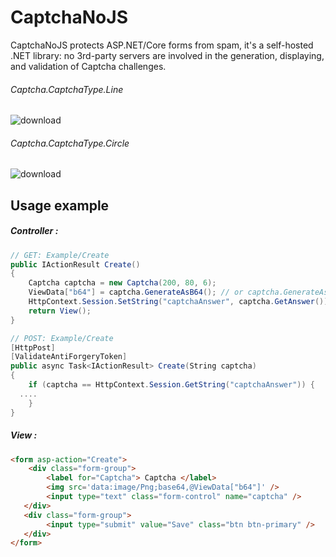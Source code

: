 
# CaptchaNoJS
CaptchaNoJS protects ASP.NET/Core forms from spam, it's a self-hosted .NET library: no 3rd-party servers are involved in the generation, displaying, and validation of Captcha challenges.

###### Captcha.CaptchaType.Line
![download](https://user-images.githubusercontent.com/6315083/176263707-49d10af1-4a97-4b97-a538-093cbee75188.png)
###### Captcha.CaptchaType.Circle
![download](https://user-images.githubusercontent.com/6315083/176263165-2ec4e4ee-11b4-4471-be68-81c72a4e04dd.png)

## Usage example

##### Controller :
```csharp
// GET: Example/Create
public IActionResult Create()
{
    Captcha captcha = new Captcha(200, 80, 6);
    ViewData["b64"] = captcha.GenerateAsB64(); // or captcha.GenerateAsB64(Captcha.CaptchaType.Circle);
    HttpContext.Session.SetString("captchaAnswer", captcha.GetAnswer());
    return View();
}
```

```csharp
// POST: Example/Create
[HttpPost]
[ValidateAntiForgeryToken]
public async Task<IActionResult> Create(String captcha)
{
    if (captcha == HttpContext.Session.GetString("captchaAnswer")) {
  ....
    }
}
```
##### View :
```html
<form asp-action="Create">
    <div class="form-group">
        <label for="Captcha"> Captcha </label>
        <img src='data:image/Png;base64,@ViewData["b64"]' />
        <input type="text" class="form-control" name="captcha" />
   </div>
   <div class="form-group">
        <input type="submit" value="Save" class="btn btn-primary" />
   </div>
</form>
```
